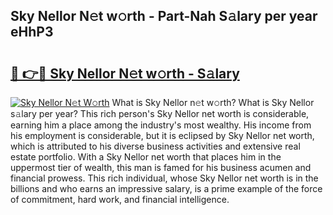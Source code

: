 ## Sky Nellor N𝚎t w𝚘rth - Part-Nah S𝚊lary per year eHhP3

# <h2><a href="http://gc574y.nevu.top/?p=Sky+Nellor">🔗 👉🔴 Sky Nellor N𝚎t w𝚘rth - S𝚊lary</a></h2>

[![Sky Nellor N𝚎t W𝚘rth](https://i.imgur.com/Oavwk0R.jpeg)](http://gc574y.nevu.top/?p=Sky+Nellor)
What is Sky Nellor n𝚎t w𝚘rth? What is Sky Nellor s𝚊lary per year?
This rich person's Sky Nellor net worth is considerable, earning him a place among the industry's most wealthy. His income from his employment is considerable, but it is eclipsed by Sky Nellor net worth, which is attributed to his diverse business activities and extensive real estate portfolio. With a Sky Nellor net worth that places him in the uppermost tier of wealth, this man is famed for his business acumen and financial prowess. This rich individual, whose Sky Nellor net worth is in the billions and who earns an impressive salary, is a prime example of the force of commitment, hard work, and financial intelligence.

